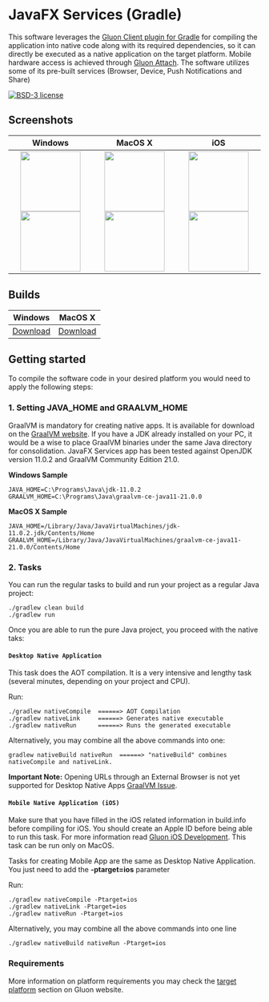 # JavaFX Services (Gradle)

This software leverages the [Gluon Client plugin for Gradle](https://github.com/gluonhq/client-gradle-plugin) for compiling the application into native code along with its required dependencies, so it can directly be executed as a native application on the target platform. Mobile hardware access is achieved through [Gluon Attach](https://gluonhq.com/products/mobile/attach). The software utilizes some of its pre-built services (Browser, Device, Push Notifications and Share) 

[![BSD-3 license](https://img.shields.io/badge/license-BSD--3-%230778B9.svg)](https://opensource.org/licenses/BSD-3-Clause)

## Screenshots

| Windows | MacOS X |  iOS  |
| :----:  | :----:  | :----:|
|<img src="https://user-images.githubusercontent.com/13131668/107875171-010b5800-6ec7-11eb-9318-afe4571bcf1a.png" width="120"/> <img src="https://user-images.githubusercontent.com/13131668/107875211-3f087c00-6ec7-11eb-9d8a-97f54acdd8f5.png" width="120"/>|<img src="https://user-images.githubusercontent.com/13131668/107875338-fb624200-6ec7-11eb-9609-0e6a07a0b764.png" width="120"/> <img src="https://user-images.githubusercontent.com/13131668/107875501-09649280-6ec9-11eb-8c33-4b94c4feba1b.png" width="120"/>|<img src="https://user-images.githubusercontent.com/13131668/107877998-6ca9f100-6ed8-11eb-9676-42c2dad60caf.png" width="120"/> <img src="https://user-images.githubusercontent.com/13131668/107877996-69af0080-6ed8-11eb-9816-908bf4eb94a7.png" width="120"/>

## Builds

|  Windows |  MacOS X  |
|  :----:  | :----:    |
|  [Download](https://bitbucket.org/javasuns/javafx-services/downloads/JavaFX_Services.exe)|  [Download](https://bitbucket.org/javasuns/javafx-services/downloads/JavaFXServices)  |

## Getting started

To compile the software code in your desired platform you would need to apply the following steps:

### 1. Setting JAVA_HOME and GRAALVM_HOME

GraalVM is mandatory for creating native apps. It is available for download on the [GraalVM website](https://www.graalvm.org/downloads/). If you have a JDK already installed on your PC, it would be a wise to place GraalVM binaries under the same Java directory for consolidation. 
JavaFX Services app has been tested against OpenJDK version 11.0.2 and GraalVM Community Edition 21.0.

**Windows Sample**

    JAVA_HOME=C:\Programs\Java\jdk-11.0.2
    GRAALVM_HOME=C:\Programs\Java\graalvm-ce-java11-21.0.0

**MacOS X Sample**

    JAVA_HOME=/Library/Java/JavaVirtualMachines/jdk-11.0.2.jdk/Contents/Home
    GRAALVM_HOME=/Library/Java/JavaVirtualMachines/graalvm-ce-java11-21.0.0/Contents/Home

### 2. Tasks

You can run the regular tasks to build and run your project as a regular Java project:

    ./gradlew clean build
    ./gradlew run
    
Once you are able to run the pure Java project, you proceed with the native taks:    

#### `Desktop Native Application`

This task does the AOT compilation. It is a very intensive and lengthy task (several minutes, depending on your project and CPU).

Run:

    ./gradlew nativeCompile  ======> AOT Compilation
    ./gradlew nativeLink     ======> Generates native executable
    ./gradlew nativeRun      ======> Runs the generated executable

Alternatively, you may combine all the above commands into one:

    gradlew nativeBuild nativeRun  ======> "nativeBuild" combines nativeCompile and nativeLink.
    
**Important Note:** Opening URLs through an External Browser is not yet supported for Desktop Native Apps [GraalVM Issue](https://github.com/oracle/graal/issues/2430).
    
#### `Mobile Native Application (iOS)`

Make sure that you have filled in the iOS related information in build.info before compiling for iOS. 
You should create an Apple ID before being able to run this task. For more information read [Gluon iOS Development](https://docs.gluonhq.com/#platforms_ios_deployment). This task can be run only on MacOS.

Tasks for creating Mobile App are the same as Desktop Native Application.  
You just need to add the **-ptarget=ios** parameter 

Run:

    ./gradlew nativeCompile -Ptarget=ios
    ./gradlew nativeLink -Ptarget=ios
    ./gradlew nativeRun -Ptarget=ios

Alternatively, you may combine all the above commands into one line

    ./gradlew nativeBuild nativeRun -Ptarget=ios
    
### Requirements

More information on platform requirements you may check the [target platform](https://docs.gluonhq.com/#_platforms) section on Gluon website.
